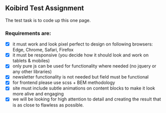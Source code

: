 ## Koibird Test Assignment
The test task is to code up this one page.

### Requirements are:
* [x] it must work and look pixel perfect to design on following browsers: Edge, Chrome, Safari, Firefox
* [x] it must be responsive (you decide how it should look and work on tablets & mobiles)
* [x] only pure js can be used for functionality where needed (no jquery or any other libraries)
* [x] newsletter functionality is not needed but field must be functional
* [x] for frontend please use scss + BEM methodology
* [x] site must include subtle animations on content blocks to make it look more alive and engaging
* [x] we will be looking for high attention to detail and creating the result that is as close to flawless as possible.